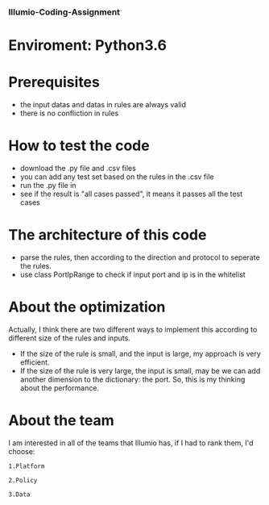 ### Illumio-Coding-Assignment

# Enviroment: Python3.6

# Prerequisites

  * the input datas and datas in rules are always valid
  * there is no confliction in rules
# How to test the code

  * download the .py file and .csv files
  * you can add any test set based on the rules in the .csv file
  * run the .py file in 
  * see if the result is "all cases passed", it means it passes all the test cases
  
 # The architecture of this code
 
  * parse the rules, then according to the direction and protocol to seperate the rules.
  * use class PortIpRange to check if input port and ip is in the whitelist
  
 # About the optimization
 Actually, I think there are two different ways to implement this according to different size of the rules and inputs.
  * If the size of the rule is small, and the input is large, my approach is very efficient.
  * If the size of the rule is very large, the input is small, may be we can add another dimension to the dictionary: the port.
 So, this is my thinking about the performance.
 
 # About the team
 I am interested in all of the teams that Illumio has, if I had to rank them, I'd choose:
 
    1.Platform
    
    2.Policy
    
    3.Data
